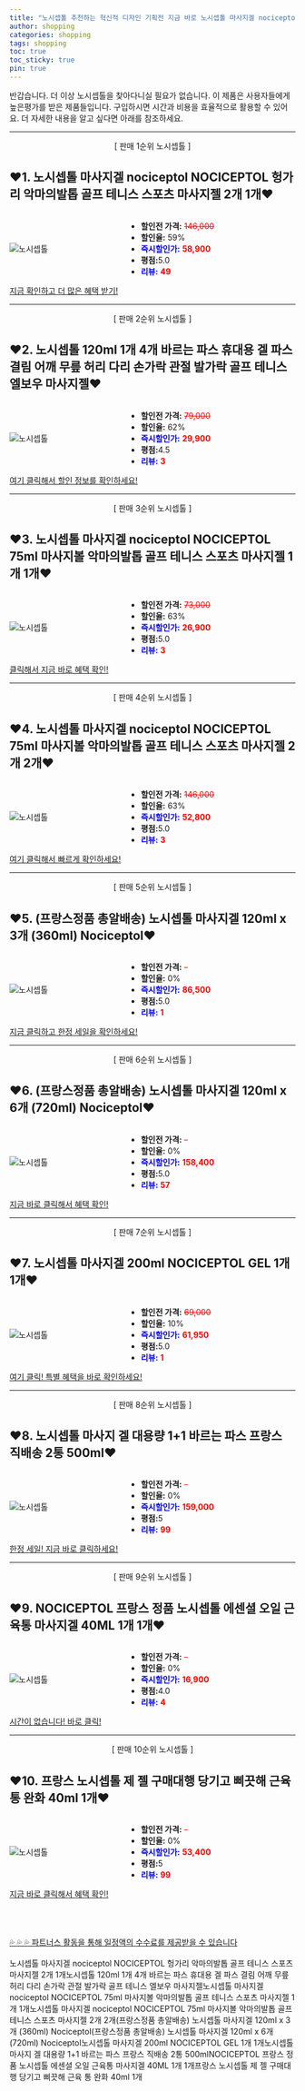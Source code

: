 ```yaml
---
title: "노시셉톨 추천하는 혁신적 디자인 기획전 지금 바로 노시셉톨 마사지겔 nociceptol NOCICEPTOL 헝가리"
author: shopping
categories: shopping
tags: shopping
toc: true
toc_sticky: true
pin: true
---
```

반갑습니다. 더 이상 노시셉톨을 찾아다니실 필요가 없습니다. 이 제품은 사용자들에게 높은평가를 받은 제품들입니다. 구입하시면 시간과 비용을 효율적으로 활용할 수 있어요. 더 자세한 내용을 알고 싶다면 아래를 참조하세요.

---
<p class="toplist" style="margin: 0 auto; display: block; width: fit-content;">[ 판매 1순위 노시셉톨 ]</p>

<h2><strong>❤️1. 노시셉톨 마사지겔 nociceptol NOCICEPTOL 헝가리 악마의발톱 골프 테니스 스포츠 마사지젤 2개 1개❤️</strong></h2>

<div style="display: flex; align-items: center;">
    <div style="flex: 0.4;">
        <img src="https://thumbnail9.coupangcdn.com/thumbnails/remote/230x230ex/image/vendor_inventory/e358/cab64865f4462101e95c4a74936770d1a1ef4f4de535c2cb9ca44f904261.png" alt="노시셉톨" style="max-width: 100%;">
    </div>
    <div style="flex: 0.6; margin-left: 10px;">
        <ul>
            <li><strong>할인전 가격:</strong> <del style="color: red;">146,000</del></li>
            <li><strong>할인율:</strong> 59%</li>
            <li><span style='color:blue'><strong>즉시할인가:</strong></span> <span style='color:red'><strong>58,900</strong></span></li>
            <li><strong>평점:</strong>5.0</li>
            <li><span style='color:blue'><strong>리뷰:</strong></span> <span style='color:red'><strong>49</strong></span></li>
        </ul>
    </div>
</div>
<div class="center">
    <a href="https://selin100587001.github.io?lptag=AF9450613&subid=githubio&pageKey=6865807850&traceid=V0-153&itemId=16409865246&vendorItemId=82802554043" class="myButton">
        지금 확인하고 더 많은 혜택 받기!
    </a>
</div>


---
<p class="toplist" style="margin: 0 auto; display: block; width: fit-content;">[ 판매 2순위 노시셉톨 ]</p>

<h2><strong>❤️2. 노시셉톨 120ml 1개 4개 바르는 파스 휴대용 겔 파스 결림 어깨 무릎 허리 다리 손가락 관절 발가락 골프 테니스 엘보우 마사지젤❤️</strong></h2>

<div style="display: flex; align-items: center;">
    <div style="flex: 0.4;">
        <img src="https://thumbnail9.coupangcdn.com/thumbnails/remote/230x230ex/image/vendor_inventory/6c72/2bb5941b1eecc6b47209017aa1ae7ec35514bd886ac46e320a80053a4c12.jpg" alt="노시셉톨" style="max-width: 100%;">
    </div>
    <div style="flex: 0.6; margin-left: 10px;">
        <ul>
            <li><strong>할인전 가격:</strong> <del style="color: red;">79,000</del></li>
            <li><strong>할인율:</strong> 62%</li>
            <li><span style='color:blue'><strong>즉시할인가:</strong></span> <span style='color:red'><strong>29,900</strong></span></li>
            <li><strong>평점:</strong>4.5</li>
            <li><span style='color:blue'><strong>리뷰:</strong></span> <span style='color:red'><strong>3</strong></span></li>
        </ul>
    </div>
</div>
<div class="center">
    <a href="https://selin100587001.github.io?lptag=AF9450613&subid=githubio&pageKey=8037626335&traceid=V0-153&itemId=22492925912&vendorItemId=89535111704" class="myButton">
        여기 클릭해서 할인 정보를 확인하세요!
    </a>
</div>


---
<p class="toplist" style="margin: 0 auto; display: block; width: fit-content;">[ 판매 3순위 노시셉톨 ]</p>

<h2><strong>❤️3. 노시셉톨 마사지겔 nociceptol NOCICEPTOL 75ml 마사지볼 악마의발톱 골프 테니스 스포츠 마사지젤 1개 1개❤️</strong></h2>

<div style="display: flex; align-items: center;">
    <div style="flex: 0.4;">
        <img src="https://thumbnail8.coupangcdn.com/thumbnails/remote/230x230ex/image/vendor_inventory/9734/f833a30f7a21099dc371dfae5a8fbea2242671759618ab0f7f2ebb7ea082.jpg" alt="노시셉톨" style="max-width: 100%;">
    </div>
    <div style="flex: 0.6; margin-left: 10px;">
        <ul>
            <li><strong>할인전 가격:</strong> <del style="color: red;">73,000</del></li>
            <li><strong>할인율:</strong> 63%</li>
            <li><span style='color:blue'><strong>즉시할인가:</strong></span> <span style='color:red'><strong>26,900</strong></span></li>
            <li><strong>평점:</strong>5.0</li>
            <li><span style='color:blue'><strong>리뷰:</strong></span> <span style='color:red'><strong>3</strong></span></li>
        </ul>
    </div>
</div>
<div class="center">
    <a href="https://selin100587001.github.io?lptag=AF9450613&subid=githubio&pageKey=8046395558&traceid=V0-153&itemId=22551277787&vendorItemId=89593211184" class="myButton">
        클릭해서 지금 바로 혜택 확인!
    </a>
</div>


---
<p class="toplist" style="margin: 0 auto; display: block; width: fit-content;">[ 판매 4순위 노시셉톨 ]</p>

<h2><strong>❤️4. 노시셉톨 마사지겔 nociceptol NOCICEPTOL 75ml 마사지볼 악마의발톱 골프 테니스 스포츠 마사지젤 2개 2개❤️</strong></h2>

<div style="display: flex; align-items: center;">
    <div style="flex: 0.4;">
        <img src="https://thumbnail8.coupangcdn.com/thumbnails/remote/230x230ex/image/vendor_inventory/9734/f833a30f7a21099dc371dfae5a8fbea2242671759618ab0f7f2ebb7ea082.jpg" alt="노시셉톨" style="max-width: 100%;">
    </div>
    <div style="flex: 0.6; margin-left: 10px;">
        <ul>
            <li><strong>할인전 가격:</strong> <del style="color: red;">146,000</del></li>
            <li><strong>할인율:</strong> 63%</li>
            <li><span style='color:blue'><strong>즉시할인가:</strong></span> <span style='color:red'><strong>52,800</strong></span></li>
            <li><strong>평점:</strong>5.0</li>
            <li><span style='color:blue'><strong>리뷰:</strong></span> <span style='color:red'><strong>3</strong></span></li>
        </ul>
    </div>
</div>
<div class="center">
    <a href="https://selin100587001.github.io?lptag=AF9450613&subid=githubio&pageKey=8046395558&traceid=V0-153&itemId=22551277785&vendorItemId=89593211175" class="myButton">
        여기 클릭해서 빠르게 확인하세요!
    </a>
</div>


---
<p class="toplist" style="margin: 0 auto; display: block; width: fit-content;">[ 판매 5순위 노시셉톨 ]</p>

<h2><strong>❤️5. (프랑스정품 총알배송) 노시셉톨 마사지겔 120ml x 3개 (360ml) Nociceptol❤️</strong></h2>

<div style="display: flex; align-items: center;">
    <div style="flex: 0.4;">
        <img src="https://thumbnail7.coupangcdn.com/thumbnails/remote/230x230ex/image/vendor_inventory/a9e1/d4990c7fc6acfa07521aea8adc1b6274d356ff6a61dc2a2daaa2cd3c8d36.jpg" alt="노시셉톨" style="max-width: 100%;">
    </div>
    <div style="flex: 0.6; margin-left: 10px;">
        <ul>
            <li><strong>할인전 가격:</strong> <del style="color: red;">-</del></li>
            <li><strong>할인율:</strong> 0%</li>
            <li><span style='color:blue'><strong>즉시할인가:</strong></span> <span style='color:red'><strong>86,500</strong></span></li>
            <li><strong>평점:</strong>5.0</li>
            <li><span style='color:blue'><strong>리뷰:</strong></span> <span style='color:red'><strong>1</strong></span></li>
        </ul>
    </div>
</div>
<div class="center">
    <a href="https://selin100587001.github.io?lptag=AF9450613&subid=githubio&pageKey=7629636344&traceid=V0-153&itemId=20246349372&vendorItemId=87334530045" class="myButton">
        지금 클릭하고 한정 세일을 확인하세요!
    </a>
</div>


---
<p class="toplist" style="margin: 0 auto; display: block; width: fit-content;">[ 판매 6순위 노시셉톨 ]</p>

<h2><strong>❤️6. (프랑스정품 총알배송) 노시셉톨 마사지겔 120ml x 6개 (720ml) Nociceptol❤️</strong></h2>

<div style="display: flex; align-items: center;">
    <div style="flex: 0.4;">
        <img src="https://thumbnail9.coupangcdn.com/thumbnails/remote/230x230ex/image/vendor_inventory/9423/7f4ccc4e752e6cb1b8e29dc37cb0d7c139aa8c4fda45e7e4c9845228a685.jpg" alt="노시셉톨" style="max-width: 100%;">
    </div>
    <div style="flex: 0.6; margin-left: 10px;">
        <ul>
            <li><strong>할인전 가격:</strong> <del style="color: red;">-</del></li>
            <li><strong>할인율:</strong> 0%</li>
            <li><span style='color:blue'><strong>즉시할인가:</strong></span> <span style='color:red'><strong>158,400</strong></span></li>
            <li><strong>평점:</strong>5.0</li>
            <li><span style='color:blue'><strong>리뷰:</strong></span> <span style='color:red'><strong>57</strong></span></li>
        </ul>
    </div>
</div>
<div class="center">
    <a href="https://selin100587001.github.io?lptag=AF9450613&subid=githubio&pageKey=6869775330&traceid=V0-153&itemId=20246354259&vendorItemId=87334534574" class="myButton">
        지금 바로 클릭해서 혜택 확인!
    </a>
</div>


---
<p class="toplist" style="margin: 0 auto; display: block; width: fit-content;">[ 판매 7순위 노시셉톨 ]</p>

<h2><strong>❤️7. 노시셉톨 마사지겔 200ml NOCICEPTOL GEL 1개 1개❤️</strong></h2>

<div style="display: flex; align-items: center;">
    <div style="flex: 0.4;">
        <img src="https://thumbnail7.coupangcdn.com/thumbnails/remote/230x230ex/image/vendor_inventory/6cb8/4716d1efdfb64f30ebe504bb148efd0f2b4623ab35bab13bfdd3e97fcde2.png" alt="노시셉톨" style="max-width: 100%;">
    </div>
    <div style="flex: 0.6; margin-left: 10px;">
        <ul>
            <li><strong>할인전 가격:</strong> <del style="color: red;">69,000</del></li>
            <li><strong>할인율:</strong> 10%</li>
            <li><span style='color:blue'><strong>즉시할인가:</strong></span> <span style='color:red'><strong>61,950</strong></span></li>
            <li><strong>평점:</strong>5.0</li>
            <li><span style='color:blue'><strong>리뷰:</strong></span> <span style='color:red'><strong>1</strong></span></li>
        </ul>
    </div>
</div>
<div class="center">
    <a href="https://selin100587001.github.io?lptag=AF9450613&subid=githubio&pageKey=6867285369&traceid=V0-153&itemId=16417342484&vendorItemId=83608275233" class="myButton">
        여기 클릭! 특별 혜택을 바로 확인하세요!
    </a>
</div>


---
<p class="toplist" style="margin: 0 auto; display: block; width: fit-content;">[ 판매 8순위 노시셉톨 ]</p>

<h2><strong>❤️8. 노시셉톨 마사지 겔 대용량 1+1 바르는 파스 프랑스 직배송 2통 500ml❤️</strong></h2>

<div style="display: flex; align-items: center;">
    <div style="flex: 0.4;">
        <img src="https://thumbnail9.coupangcdn.com/thumbnails/remote/230x230ex/image/vendor_inventory/5742/bfc7b9855aac9bacb2531d5a988d64c04bd9f6c9a110c911c8c199758877.jpg" alt="노시셉톨" style="max-width: 100%;">
    </div>
    <div style="flex: 0.6; margin-left: 10px;">
        <ul>
            <li><strong>할인전 가격:</strong> <del style="color: red;">-</del></li>
            <li><strong>할인율:</strong> 0%</li>
            <li><span style='color:blue'><strong>즉시할인가:</strong></span> <span style='color:red'><strong>159,000</strong></span></li>
            <li><strong>평점:</strong>5</li>
            <li><span style='color:blue'><strong>리뷰:</strong></span> <span style='color:red'><strong>99</strong></span></li>
        </ul>
    </div>
</div>
<div class="center">
    <a href="https://selin100587001.github.io?lptag=AF9450613&subid=githubio&pageKey=8234296566&traceid=V0-153&itemId=23702312069&vendorItemId=90727354768" class="myButton">
        한정 세일! 지금 바로 클릭하세요!
    </a>
</div>


---
<p class="toplist" style="margin: 0 auto; display: block; width: fit-content;">[ 판매 9순위 노시셉톨 ]</p>

<h2><strong>❤️9. NOCICEPTOL 프랑스 정품 노시셉톨 에센셜 오일 근육통 마사지겔 40ML 1개 1개❤️</strong></h2>

<div style="display: flex; align-items: center;">
    <div style="flex: 0.4;">
        <img src="https://thumbnail8.coupangcdn.com/thumbnails/remote/230x230ex/image/vendor_inventory/3903/8d3d2931b306d361c574824adc992c1af3bf27470447770dc3df5f77592f.jpg" alt="노시셉톨" style="max-width: 100%;">
    </div>
    <div style="flex: 0.6; margin-left: 10px;">
        <ul>
            <li><strong>할인전 가격:</strong> <del style="color: red;">-</del></li>
            <li><strong>할인율:</strong> 0%</li>
            <li><span style='color:blue'><strong>즉시할인가:</strong></span> <span style='color:red'><strong>16,900</strong></span></li>
            <li><strong>평점:</strong>4.0</li>
            <li><span style='color:blue'><strong>리뷰:</strong></span> <span style='color:red'><strong>4</strong></span></li>
        </ul>
    </div>
</div>
<div class="center">
    <a href="https://selin100587001.github.io?lptag=AF9450613&subid=githubio&pageKey=7394398064&traceid=V0-153&itemId=19124397956&vendorItemId=86027340265" class="myButton">
        시간이 없습니다! 바로 클릭!
    </a>
</div>


---
<p class="toplist" style="margin: 0 auto; display: block; width: fit-content;">[ 판매 10순위 노시셉톨 ]</p>

<h2><strong>❤️10. 프랑스 노시셉톨 제 젤 구매대행 당기고 삐끗해 근육 통 완화 40ml 1개❤️</strong></h2>

<div style="display: flex; align-items: center;">
    <div style="flex: 0.4;">
        <img src="https://thumbnail6.coupangcdn.com/thumbnails/remote/230x230ex/image/vendor_inventory/89db/bc45815d03a95401ba92b798b8c5a1da49c2298756bf1a9ef817ce91a7f0.png" alt="노시셉톨" style="max-width: 100%;">
    </div>
    <div style="flex: 0.6; margin-left: 10px;">
        <ul>
            <li><strong>할인전 가격:</strong> <del style="color: red;">-</del></li>
            <li><strong>할인율:</strong> 0%</li>
            <li><span style='color:blue'><strong>즉시할인가:</strong></span> <span style='color:red'><strong>53,400</strong></span></li>
            <li><strong>평점:</strong>5</li>
            <li><span style='color:blue'><strong>리뷰:</strong></span> <span style='color:red'><strong>99</strong></span></li>
        </ul>
    </div>
</div>
<div class="center">
    <a href="https://selin100587001.github.io?lptag=AF9450613&subid=githubio&pageKey=7943931702&traceid=V0-153&itemId=21896808039&vendorItemId=89414977311" class="myButton">
        지금 바로 클릭해서 혜택 확인!
    </a>
</div>

<br><br><br>[💦 💦 💦 파트너스 활동을 통해 일정액의 수수료를 제공받을 수 있습니다](https://link.coupang.com/a/bcpT2c)<br><br>노시셉톨 마사지겔 nociceptol NOCICEPTOL 헝가리 악마의발톱 골프 테니스 스포츠 마사지젤 2개 1개노시셉톨 120ml 1개 4개 바르는 파스 휴대용 겔 파스 결림 어깨 무릎 허리 다리 손가락 관절 발가락 골프 테니스 엘보우 마사지젤노시셉톨 마사지겔 nociceptol NOCICEPTOL 75ml 마사지볼 악마의발톱 골프 테니스 스포츠 마사지젤 1개 1개노시셉톨 마사지겔 nociceptol NOCICEPTOL 75ml 마사지볼 악마의발톱 골프 테니스 스포츠 마사지젤 2개 2개(프랑스정품 총알배송) 노시셉톨 마사지겔 120ml x 3개 (360ml) Nociceptol(프랑스정품 총알배송) 노시셉톨 마사지겔 120ml x 6개 (720ml) Nociceptol노시셉톨 마사지겔 200ml NOCICEPTOL GEL 1개 1개노시셉톨 마사지 겔 대용량 1+1 바르는 파스 프랑스 직배송 2통 500mlNOCICEPTOL 프랑스 정품 노시셉톨 에센셜 오일 근육통 마사지겔 40ML 1개 1개프랑스 노시셉톨 제 젤 구매대행 당기고 삐끗해 근육 통 완화 40ml 1개